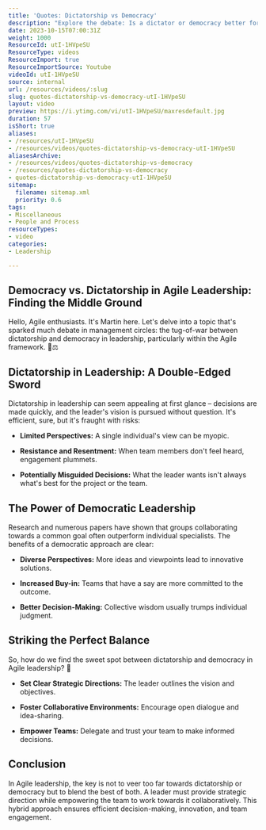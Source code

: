 ```yaml
---
title: 'Quotes: Dictatorship vs Democracy'
description: "Explore the debate: Is a dictator or democracy better for product development? Join Martin Hinshelwood's insights in this engaging short! #agile #scrum"
date: 2023-10-15T07:00:31Z
weight: 1000
ResourceId: utI-1HVpeSU
ResourceType: videos
ResourceImport: true
ResourceImportSource: Youtube
videoId: utI-1HVpeSU
source: internal
url: /resources/videos/:slug
slug: quotes-dictatorship-vs-democracy-utI-1HVpeSU
layout: video
preview: https://i.ytimg.com/vi/utI-1HVpeSU/maxresdefault.jpg
duration: 57
isShort: true
aliases:
- /resources/utI-1HVpeSU
- /resources/videos/quotes-dictatorship-vs-democracy-utI-1HVpeSU
aliasesArchive:
- /resources/videos/quotes-dictatorship-vs-democracy
- /resources/quotes-dictatorship-vs-democracy
- quotes-dictatorship-vs-democracy-utI-1HVpeSU
sitemap:
  filename: sitemap.xml
  priority: 0.6
tags:
- Miscellaneous
- People and Process
resourceTypes:
- video
categories:
- Leadership

---
```

## Democracy vs. Dictatorship in Agile Leadership: Finding the Middle Ground 

Hello, Agile enthusiasts. It's Martin here. Let's delve into a topic that's sparked much debate in management circles: the tug-of-war between dictatorship and democracy in leadership, particularly within the Agile framework. 🤔⚖️ 

## Dictatorship in Leadership: A Double-Edged Sword  

Dictatorship in leadership can seem appealing at first glance – decisions are made quickly, and the leader's vision is pursued without question. It's efficient, sure, but it's fraught with risks: 

- **Limited Perspectives:** A single individual's view can be myopic. 

- **Resistance and Resentment:** When team members don't feel heard, engagement plummets. 

- **Potentially Misguided Decisions:** What the leader wants isn't always what's best for the project or the team. 

## The Power of Democratic Leadership  

Research and numerous papers have shown that groups collaborating towards a common goal often outperform individual specialists. The benefits of a democratic approach are clear: 

- **Diverse Perspectives:** More ideas and viewpoints lead to innovative solutions. 

- **Increased Buy-in:** Teams that have a say are more committed to the outcome. 

- **Better Decision-Making:** Collective wisdom usually trumps individual judgment. 

## Striking the Perfect Balance  

So, how do we find the sweet spot between dictatorship and democracy in Agile leadership? 🎯 

- **Set Clear Strategic Directions:** The leader outlines the vision and objectives. 

- **Foster Collaborative Environments:** Encourage open dialogue and idea-sharing. 

- **Empower Teams:** Delegate and trust your team to make informed decisions. 

## Conclusion  

In Agile leadership, the key is not to veer too far towards dictatorship or democracy but to blend the best of both. A leader must provide strategic direction while empowering the team to work towards it collaboratively. This hybrid approach ensures efficient decision-making, innovation, and team engagement.
